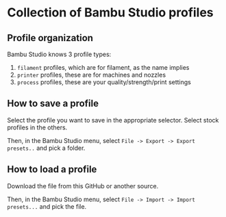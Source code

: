 # Collection of Bambu Studio profiles

## Profile organization

Bambu Studio knows 3 profile types:

1. `filament` profiles, which are for filament, as the name implies
2. `printer` profiles, these are for machines and nozzles
3. `process` profiles, these are your quality/strength/print settings


## How to save a profile

Select the profile you want to save in the appropriate selector. Select stock profiles in the others.

Then, in the Bambu Studio menu, select `File -> Export -> Export presets..` and pick a folder.

## How to load a profile

Download the file from this GitHub or another source.

Then, in the Bambu Studio menu, select `File -> Import -> Import presets...` and pick the file.
